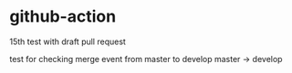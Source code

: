 # github-action

15th test with draft pull request

test for checking merge event from master to develop
master -> develop
```
